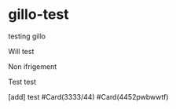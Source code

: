 # gillo-test
testing gillo

Will test

Non ifrigement

Test test

[add] test #Card(3333/44) #Card(4452pwbwwtf)
